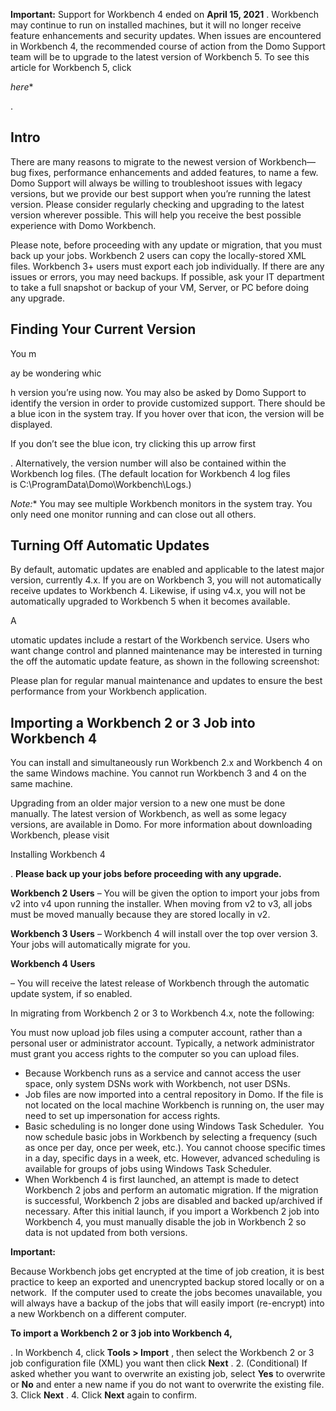 


**Important:**
 Support for Workbench 4 ended on
 **April 15, 2021**
 . Workbench may continue to run on installed machines, but it will no longer receive feature enhancements and security updates. When issues are encountered in Workbench 4, the recommended course of action from the Domo Support team will be to upgrade to the latest version of Workbench 5. To see this article for Workbench 5, click

*here**

.

Intro
---------

There are many reasons to migrate to the newest version of Workbench—bug fixes, performance enhancements and added features, to name a few. Domo Support will always be willing to troubleshoot issues with legacy versions, but we provide our best support when you’re running the latest version. Please consider regularly checking and upgrading to the latest version wherever possible. This will help you receive the best possible experience with Domo Workbench.


 Please note, before proceeding with any update or migration, that you must back up your jobs. Workbench 2 users can copy the locally-stored XML files. Workbench 3+ users must export each job individually. If there are any issues or errors, you may need backups. If possible, ask your IT department to take a full snapshot or backup of your VM, Server, or PC before doing any upgrade.

Finding Your Current Version
-------------------------------

You m


 ay be wondering whic


 h version you’re using now. You may also be asked by Domo Support to identify the version in order to provide customized support. There should be a blue icon in the system tray. If you hover over that icon, the version will be displayed.

If you don’t see the blue icon, try clicking this up arrow first

. Alternatively, the version number will also be contained within the Workbench log files. (The default location for Workbench 4 log files is C:\ProgramData\Domo\Workbench\Logs.)

*Note:**
 You may see multiple Workbench monitors in the system tray. You only need one monitor running and can close out all others.


 Turning Off Automatic Updates
--------------------------------

By default, automatic updates are enabled and applicable to the latest major version, currently 4.x. If you are on Workbench 3, you will not automatically receive updates to Workbench 4. Likewise, if using v4.x, you will not be automatically upgraded to Workbench 5 when it becomes available.


 A


 utomatic updates include a restart of the Workbench service. Users who want change control and planned maintenance may be interested in turning the off the automatic update feature, as shown in the following screenshot:

Please plan for regular manual maintenance and updates to ensure the best performance from your Workbench application.


 Importing a Workbench 2 or 3 Job into Workbench 4
---------------------------------------------------

You can install and simultaneously run Workbench 2.x and Workbench 4 on the same Windows machine. You cannot run Workbench 3 and 4 on the same machine.


 Upgrading from an older major version to a new one must be done manually. The latest version of Workbench, as well as some legacy versions, are available in Domo. For more information about downloading Workbench, please visit

Installing Workbench 4

.
 **Please back up your jobs before proceeding with any upgrade.**


**Workbench 2 Users**
 – You will be given the option to import your jobs from v2 into v4 upon running the installer. When moving from v2 to v3, all jobs must be moved manually because they are stored locally in v2.


**Workbench 3 Users**
 – Workbench 4 will install over the top over version 3. Your jobs will automatically migrate for you.


**Workbench 4 Users**


 – You will receive the latest release of Workbench through the automatic update system, if so enabled.


 In migrating from Workbench 2 or 3 to Workbench 4.x, note the following:

 You must now upload job files using a computer account, rather than a personal user or administrator account. Typically, a network administrator must grant you access rights to the computer so you can upload files.
* Because Workbench runs as a service and cannot access the user space, only system DSNs work with Workbench, not user DSNs.
* Job files are now imported into a central repository in Domo. If the file is not located on the local machine Workbench is running on, the user may need to set up impersonation for access rights.
* Basic scheduling is no longer done using Windows Task Scheduler.  You now schedule basic jobs in Workbench by selecting a frequency (such as once per day, once per week, etc.). You cannot choose specific times in a day, specific days in a week, etc. However, advanced scheduling is available for groups of jobs using Windows Task Scheduler.
* When Workbench 4 is first launched, an attempt is made to detect Workbench 2 jobs and perform an automatic migration. If the migration is successful, Workbench 2 jobs are disabled and backed up/archived if necessary. After this initial launch, if you import a Workbench 2 job into Workbench 4, you must manually disable the job in Workbench 2 so data is not updated from both versions.


**Important:**


 Because Workbench jobs get encrypted at the time of job creation, it is best practice to keep an exported and unencrypted backup stored locally or on a network.  If the computer used to create the jobs becomes unavailable, you will always have a backup of the jobs that will easily import (re-encrypt) into a new Workbench on a different computer.


**To import a Workbench 2 or 3 job into Workbench 4,**

. In Workbench 4, click
 **Tools > Import**
 , then select the Workbench 2 or 3 job configuration file (XML) you want then click
 **Next**
 .
2. (Conditional) If asked whether you want to overwrite an existing job, select
 **Yes**
 to overwrite or
 **No**
 and enter a new name if you do not want to overwrite the existing file.
3. Click
 **Next**
 .
4. Click
 **Next**
 again to confirm.

